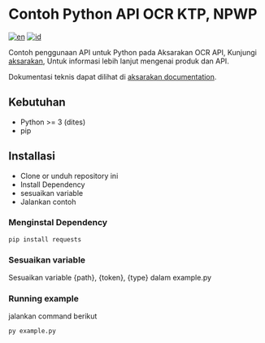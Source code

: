 # Contoh Python API OCR KTP, NPWP

[![en](https://img.shields.io/badge/lang-en-red.svg)][3]
[![id](https://img.shields.io/badge/lang-id-red.svg)][4]

Contoh penggunaan API untuk Python pada Aksarakan OCR API,
Kunjungi [aksarakan][1], Untuk informasi lebih lanjut mengenai produk dan API.

Dokumentasi teknis dapat dilihat di [aksarakan documentation][2].

## Kebutuhan
- Python >= 3 (dites)
- pip

## Installasi
- Clone or unduh repository ini
- Install Dependency
- sesuaikan variable
- Jalankan contoh

### Menginstal Dependency
```
pip install requests
```

### Sesuaikan variable
Sesuaikan variable {path}, {token}, {type} dalam example.py

### Running example
jalankan command berikut
```
py example.py
```

[1]: https://www.google.com
[2]: https://aksarakan.com/document
[3]: https://github.com/aksarakan/example-node.js/blob/master/README.md
[4]: https://github.com/aksarakan/example-node.js/blob/master/README.id.md
